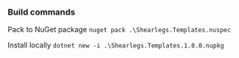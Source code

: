 ### Build commands
Pack to NuGet package
`nuget pack .\Shearlegs.Templates.nuspec`

Install locally
`dotnet new -i .\Shearlegs.Templates.1.0.0.nupkg`
